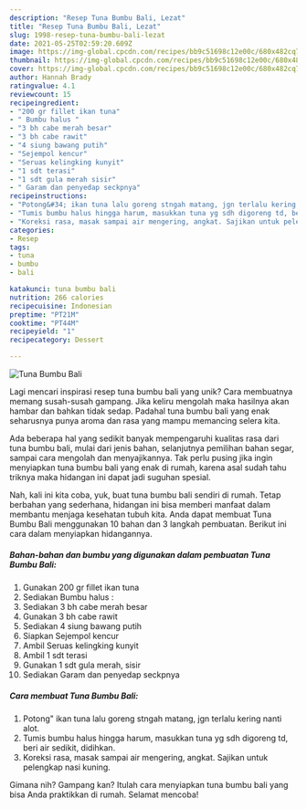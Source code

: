 ```yaml
---
description: "Resep Tuna Bumbu Bali, Lezat"
title: "Resep Tuna Bumbu Bali, Lezat"
slug: 1998-resep-tuna-bumbu-bali-lezat
date: 2021-05-25T02:59:20.609Z
image: https://img-global.cpcdn.com/recipes/bb9c51698c12e00c/680x482cq70/tuna-bumbu-bali-foto-resep-utama.jpg
thumbnail: https://img-global.cpcdn.com/recipes/bb9c51698c12e00c/680x482cq70/tuna-bumbu-bali-foto-resep-utama.jpg
cover: https://img-global.cpcdn.com/recipes/bb9c51698c12e00c/680x482cq70/tuna-bumbu-bali-foto-resep-utama.jpg
author: Hannah Brady
ratingvalue: 4.1
reviewcount: 15
recipeingredient:
- "200 gr fillet ikan tuna"
- " Bumbu halus "
- "3 bh cabe merah besar"
- "3 bh cabe rawit"
- "4 siung bawang putih"
- "Sejempol kencur"
- "Seruas kelingking kunyit"
- "1 sdt terasi"
- "1 sdt gula merah sisir"
- " Garam dan penyedap seckpnya"
recipeinstructions:
- "Potong&#34; ikan tuna lalu goreng stngah matang, jgn terlalu kering nanti alot."
- "Tumis bumbu halus hingga harum, masukkan tuna yg sdh digoreng td, beri air sedikit, didihkan."
- "Koreksi rasa, masak sampai air mengering, angkat. Sajikan untuk pelengkap nasi kuning."
categories:
- Resep
tags:
- tuna
- bumbu
- bali

katakunci: tuna bumbu bali 
nutrition: 266 calories
recipecuisine: Indonesian
preptime: "PT21M"
cooktime: "PT44M"
recipeyield: "1"
recipecategory: Dessert

---
```



![Tuna Bumbu Bali](https://img-global.cpcdn.com/recipes/bb9c51698c12e00c/680x482cq70/tuna-bumbu-bali-foto-resep-utama.jpg)

Lagi mencari inspirasi resep tuna bumbu bali yang unik? Cara membuatnya memang susah-susah gampang. Jika keliru mengolah maka hasilnya akan hambar dan bahkan tidak sedap. Padahal tuna bumbu bali yang enak seharusnya punya aroma dan rasa yang mampu memancing selera kita.

Ada beberapa hal yang sedikit banyak mempengaruhi kualitas rasa dari tuna bumbu bali, mulai dari jenis bahan, selanjutnya pemilihan bahan segar, sampai cara mengolah dan menyajikannya. Tak perlu pusing jika ingin menyiapkan tuna bumbu bali yang enak di rumah, karena asal sudah tahu triknya maka hidangan ini dapat jadi suguhan spesial.




Nah, kali ini kita coba, yuk, buat tuna bumbu bali sendiri di rumah. Tetap berbahan yang sederhana, hidangan ini bisa memberi manfaat dalam membantu menjaga kesehatan tubuh kita. Anda dapat membuat Tuna Bumbu Bali menggunakan 10 bahan dan 3 langkah pembuatan. Berikut ini cara dalam menyiapkan hidangannya.

<!--inarticleads1-->

##### Bahan-bahan dan bumbu yang digunakan dalam pembuatan Tuna Bumbu Bali:

1. Gunakan 200 gr fillet ikan tuna
1. Sediakan  Bumbu halus :
1. Sediakan 3 bh cabe merah besar
1. Gunakan 3 bh cabe rawit
1. Sediakan 4 siung bawang putih
1. Siapkan Sejempol kencur
1. Ambil Seruas kelingking kunyit
1. Ambil 1 sdt terasi
1. Gunakan 1 sdt gula merah, sisir
1. Sediakan  Garam dan penyedap seckpnya




<!--inarticleads2-->

##### Cara membuat Tuna Bumbu Bali:

1. Potong&#34; ikan tuna lalu goreng stngah matang, jgn terlalu kering nanti alot.
1. Tumis bumbu halus hingga harum, masukkan tuna yg sdh digoreng td, beri air sedikit, didihkan.
1. Koreksi rasa, masak sampai air mengering, angkat. Sajikan untuk pelengkap nasi kuning.




Gimana nih? Gampang kan? Itulah cara menyiapkan tuna bumbu bali yang bisa Anda praktikkan di rumah. Selamat mencoba!
